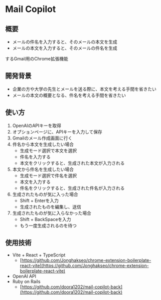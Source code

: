 # Mail Copilot

## 概要
- メールの件名を入力すると、そのメールの本文を生成
- メールの本文を入力すると、そのメールの件名を生成

するGmail用のChrome拡張機能
## 開発背景
- 企業の方や大学の先生とメールを送る際に、本文を考える手間を省きたい
- メールの本文の概要となる、件名を考える手間を省きたい

## 使い方
1. OpenAIのAPIキーを取得
2. オプションページに、APIキーを入力して保存
3. Gmailのメール作成画面に行く
4. 件名から本文を生成したい場合
    - 生成モード選択で本文を選択
    - 件名を入力する
    - 本文をクリックすると、生成された本文が入力される
5. 本文から件名を生成したい場合
    - 生成モード選択で件名を選択
    - 本文を入力する
    - 件名をクリックすると、生成された件名が入力される
6. 生成されたものが気に入った場合
    - Shift + Enterを入力
    - 生成されたものを編集し、送信
7. 生成されたものが気に入らなかった場合
    - Shift + BackSpaceを入力
    - もう一度生成されるのを待つ

## 使用技術
- Vite + React + TypeScript
  - [https://github.com/Jonghakseo/chrome-extension-boilerplate-react-vite](https://github.com/Jonghakseo/chrome-extension-boilerplate-react-vite)
- OpenAI API
- Ruby on Rails
  - [https://github.com/doora1202/mail-copilot-back](https://github.com/doora1202/mail-copilot-back)